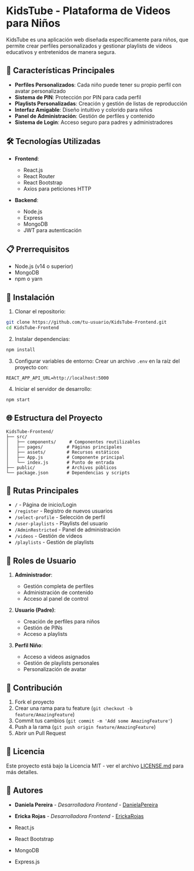 # KidsTube - Plataforma de Videos para Niños

KidsTube es una aplicación web diseñada específicamente para niños, que permite crear perfiles personalizados y gestionar playlists de videos educativos y entretenidos de manera segura.

## 🚀 Características Principales

- **Perfiles Personalizados**: Cada niño puede tener su propio perfil con avatar personalizado
- **Sistema de PIN**: Protección por PIN para cada perfil
- **Playlists Personalizadas**: Creación y gestión de listas de reproducción
- **Interfaz Amigable**: Diseño intuitivo y colorido para niños
- **Panel de Administración**: Gestión de perfiles y contenido
- **Sistema de Login**: Acceso seguro para padres y administradores

## 🛠️ Tecnologías Utilizadas

- **Frontend**:
  - React.js
  - React Router
  - React Bootstrap
  - Axios para peticiones HTTP

- **Backend**:
  - Node.js
  - Express
  - MongoDB
  - JWT para autenticación

## 📋 Prerrequisitos

- Node.js (v14 o superior)
- MongoDB
- npm o yarn

## 🔧 Instalación

1. Clonar el repositorio:
```bash
git clone https://github.com/tu-usuario/KidsTube-Frontend.git
cd KidsTube-Frontend
```

2. Instalar dependencias:
```bash
npm install
```

3. Configurar variables de entorno:
Crear un archivo `.env` en la raíz del proyecto con:
```
REACT_APP_API_URL=http://localhost:5000
```

4. Iniciar el servidor de desarrollo:
```bash
npm start
```

## 🌐 Estructura del Proyecto

```
KidsTube-Frontend/
├── src/
│   ├── components/     # Componentes reutilizables
│   ├── pages/         # Páginas principales
│   ├── assets/        # Recursos estáticos
│   ├── App.js         # Componente principal
│   └── index.js       # Punto de entrada
├── public/            # Archivos públicos
└── package.json       # Dependencias y scripts
```

## 🔐 Rutas Principales

- `/` - Página de inicio/Login
- `/register` - Registro de nuevos usuarios
- `/select-profile` - Selección de perfil
- `/user-playlists` - Playlists del usuario
- `/AdminRestricted` - Panel de administración
- `/videos` - Gestión de videos
- `/playlists` - Gestión de playlists

## 👥 Roles de Usuario

1. **Administrador**:
   - Gestión completa de perfiles
   - Administración de contenido
   - Acceso al panel de control

2. **Usuario (Padre)**:
   - Creación de perfiles para niños
   - Gestión de PINs
   - Acceso a playlists

3. **Perfil Niño**:
   - Acceso a videos asignados
   - Gestión de playlists personales
   - Personalización de avatar

## 🤝 Contribución

1. Fork el proyecto
2. Crear una rama para tu feature (`git checkout -b feature/AmazingFeature`)
3. Commit tus cambios (`git commit -m 'Add some AmazingFeature'`)
4. Push a la rama (`git push origin feature/AmazingFeature`)
5. Abrir un Pull Request

## 📝 Licencia

Este proyecto está bajo la Licencia MIT - ver el archivo [LICENSE.md](LICENSE.md) para más detalles.

## 👥 Autores

- **Daniela Pereira** - *Desarrolladora Frontend* - [DanielaPereira](https://github.com/DanielaPereira)
- **Ericka Rojas** - *Desarrolladora Frontend* - [ErickaRojas](https://github.com/ErickaRojas)



- React.js
- React Bootstrap
- MongoDB
- Express.js
